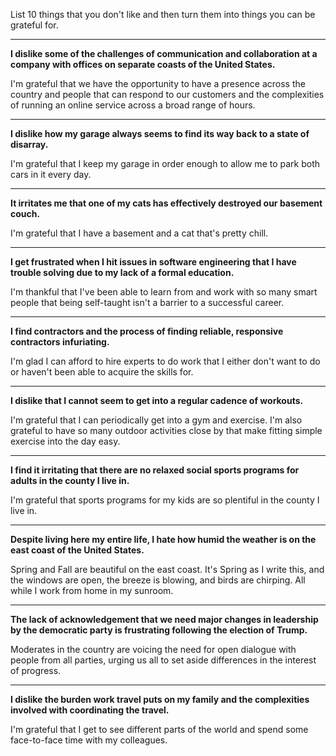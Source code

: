 List 10 things that you don't like and then turn them into things you can be grateful for.

---

**I dislike some of the challenges of communication and collaboration at a company with offices on separate coasts of the United States.**

I'm grateful that we have the opportunity to have a presence across the country and people that can respond to our customers and the complexities of running an online service across a broad range of hours.

---

**I dislike how my garage always seems to find its way back to a state of disarray.**

I'm grateful that I keep my garage in order enough to allow me to park both cars in it every day.

---

**It irritates me that one of my cats has effectively destroyed our basement couch.**

I'm grateful that I have a basement and a cat that's pretty chill.

---

**I get frustrated when I hit issues in software engineering that I have trouble solving due to my lack of a formal education.**

I'm thankful that I've been able to learn from and work with so many smart people that being self-taught isn't a barrier to a successful career.

---

**I find contractors and the process of finding reliable, responsive contractors infuriating.**

I'm glad I can afford to hire experts to do work that I either don't want to do or haven't been able to acquire the skills for.

---

**I dislike that I cannot seem to get into a regular cadence of workouts.**

I'm grateful that I can periodically get into a gym and exercise. I'm also grateful to have so many outdoor activities close by that make fitting simple exercise into the day easy.

---

**I find it irritating that there are no relaxed social sports programs for adults in the county I live in.**

I'm grateful that sports programs for my kids are so plentiful in the county I live in.

---

**Despite living here my entire life, I hate how humid the weather is on the east coast of the United States.**

Spring and Fall are beautiful on the east coast. It's Spring as I write this, and the windows are open, the breeze is blowing, and birds are chirping. All while I work from home in my sunroom.

---

**The lack of acknowledgement that we need major changes in leadership by the democratic party is frustrating following the election of Trump.**

Moderates in the country are voicing the need for open dialogue with people from all parties, urging us all to set aside differences in the interest of progress.

---

**I dislike the burden work travel puts on my family and the complexities involved with coordinating the travel.**

I'm grateful that I get to see different parts of the world and spend some face-to-face time with my colleagues.

